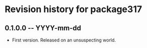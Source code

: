 # Revision history for package317

## 0.1.0.0 -- YYYY-mm-dd

* First version. Released on an unsuspecting world.
